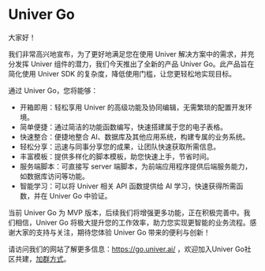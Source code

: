 # Univer Go

大家好！

我们非常高兴地宣布，为了更好地满足您在使用 Univer 解决方案中的需求，并充分发挥 Univer 组件的潜力，我们今天推出了全新的产品 Univer Go。此产品旨在简化使用 Univer SDK 的复杂度，降低使用门槛，让您更轻松地实现目标。

通过 Univer Go，您将能够：

- 开箱即用：轻松享用 Univer 的高级功能及协同编辑，无需繁琐的配置开发环境。
- 简单便捷：通过简洁的功能函数编写，快速搭建属于您的电子表格。
- 快速整合：便捷地整合 AI、数据库及其他应用系统，构建专属的业务系统。
- 轻松分享：迅速与同事分享您的成果，让团队快速获取所需信息。
- 丰富模板：提供多样化的脚本模板，助您快速上手，节省时间。
- 服务端脚本：可直接写 server 端脚本，为前端应用程序提供后端服务能力，如数据库访问等功能。
- 智能学习：可以将 Univer 相关 API 函数提供给 AI 学习，快速获得所需函数，并在 Univer Go 中验证。

当前 Univer Go 为 MVP 版本，后续我们将增强更多功能，正在积极完善中。我们相信，Univer Go 将极大提升您的工作效率，助力您实现更智能的业务流程。感谢大家的支持与关注，期待您体验 Univer Go 带来的便利与创新！

请访问我们的网站了解更多信息：https://go.univer.ai/ ，欢迎加入Univer Go社区共建，[加群方式](https://docs.univer.ai/zh-CN/guides/go/getting-started/feedback)。
